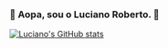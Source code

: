 ### 🎂 Aopa, sou o Luciano Roberto. 🎂

[![Luciano's GitHub stats](https://github-readme-stats.vercel.app/api?username=Luciano749)](https://github.com/anuraghazra/github-readme-stats)


<!--
**Luciano749/Luciano749** is a ✨ _special_ ✨ repository because its `README.md` (this file) appears on your GitHub profile.

Here are some ideas to get you started:

- 🔭 I’m currently working on ...
- 🌱 I’m currently learning ...
- 👯 I’m looking to collaborate on ...
- 🤔 I’m looking for help with ...
- 💬 Ask me about ...
- 📫 How to reach me: ...
- 😄 Pronouns: ...
- ⚡ Fun fact: ...
-->
